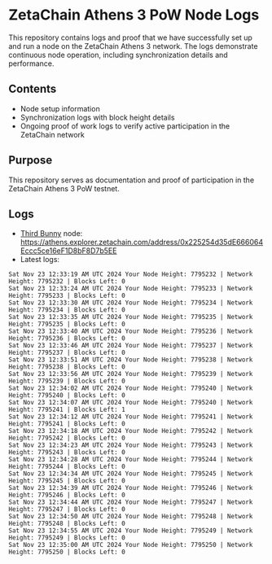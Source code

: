 # ZetaChain Athens 3 PoW Node Logs
This repository contains logs and proof that we have successfully set up and run a node on the ZetaChain Athens 3 network. The logs demonstrate continuous node operation, including synchronization details and performance.

## Contents
- Node setup information
- Synchronization logs with block height details
- Ongoing proof of work logs to verify active participation in the ZetaChain network

## Purpose
This repository serves as documentation and proof of participation in the ZetaChain Athens 3 PoW testnet.

## Logs

- [Third Bunny](https://thirdbunny.xyz/) node: https://athens.explorer.zetachain.com/address/0x225254d35dE666064Eccc5ce16eF1D8bF8D7b5EE
- Latest logs:
```
Sat Nov 23 12:33:19 AM UTC 2024 Your Node Height: 7795232 | Network Height: 7795232 | Blocks Left: 0
Sat Nov 23 12:33:24 AM UTC 2024 Your Node Height: 7795233 | Network Height: 7795233 | Blocks Left: 0
Sat Nov 23 12:33:30 AM UTC 2024 Your Node Height: 7795234 | Network Height: 7795234 | Blocks Left: 0
Sat Nov 23 12:33:35 AM UTC 2024 Your Node Height: 7795235 | Network Height: 7795235 | Blocks Left: 0
Sat Nov 23 12:33:40 AM UTC 2024 Your Node Height: 7795236 | Network Height: 7795236 | Blocks Left: 0
Sat Nov 23 12:33:46 AM UTC 2024 Your Node Height: 7795237 | Network Height: 7795237 | Blocks Left: 0
Sat Nov 23 12:33:51 AM UTC 2024 Your Node Height: 7795238 | Network Height: 7795238 | Blocks Left: 0
Sat Nov 23 12:33:56 AM UTC 2024 Your Node Height: 7795239 | Network Height: 7795239 | Blocks Left: 0
Sat Nov 23 12:34:02 AM UTC 2024 Your Node Height: 7795240 | Network Height: 7795240 | Blocks Left: 0
Sat Nov 23 12:34:07 AM UTC 2024 Your Node Height: 7795240 | Network Height: 7795241 | Blocks Left: 1
Sat Nov 23 12:34:12 AM UTC 2024 Your Node Height: 7795241 | Network Height: 7795241 | Blocks Left: 0
Sat Nov 23 12:34:18 AM UTC 2024 Your Node Height: 7795242 | Network Height: 7795242 | Blocks Left: 0
Sat Nov 23 12:34:23 AM UTC 2024 Your Node Height: 7795243 | Network Height: 7795243 | Blocks Left: 0
Sat Nov 23 12:34:28 AM UTC 2024 Your Node Height: 7795244 | Network Height: 7795244 | Blocks Left: 0
Sat Nov 23 12:34:34 AM UTC 2024 Your Node Height: 7795245 | Network Height: 7795245 | Blocks Left: 0
Sat Nov 23 12:34:39 AM UTC 2024 Your Node Height: 7795246 | Network Height: 7795246 | Blocks Left: 0
Sat Nov 23 12:34:44 AM UTC 2024 Your Node Height: 7795247 | Network Height: 7795247 | Blocks Left: 0
Sat Nov 23 12:34:50 AM UTC 2024 Your Node Height: 7795248 | Network Height: 7795248 | Blocks Left: 0
Sat Nov 23 12:34:55 AM UTC 2024 Your Node Height: 7795249 | Network Height: 7795249 | Blocks Left: 0
Sat Nov 23 12:35:00 AM UTC 2024 Your Node Height: 7795250 | Network Height: 7795250 | Blocks Left: 0
```
